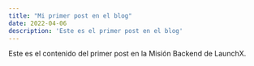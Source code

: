 ```yaml
---
title: "Mi primer post en el blog"
date: 2022-04-06
description: 'Este es el primer post en el blog'
---
```


Este es el contenido del primer post en la Misión Backend de LaunchX.
